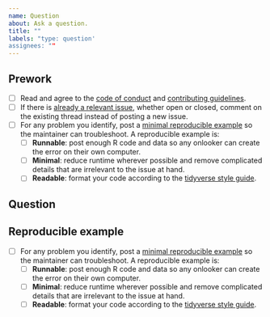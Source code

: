 ```yaml
---
name: Question
about: Ask a question.
title: ""
labels: "type: question'
assignees: ""
---
```


## Prework

* [ ] Read and agree to the [code of conduct](https://github.com/wlandau/jagstargets/blob/main/CODE_OF_CONDUCT.md) and [contributing guidelines](https://github.com/wlandau/jagstargets/blob/main/CONTRIBUTING.md).
* [ ] If there is [already a relevant issue](https://github.com/wlandau/jagstargets/issues), whether open or closed, comment on the existing thread instead of posting a new issue.
* [ ] For any problem you identify, post a [minimal reproducible example](https://www.tidyverse.org/help/) so the maintainer can troubleshoot. A reproducible example is:
    * [ ] **Runnable**: post enough R code and data so any onlooker can create the error on their own computer.
    * [ ] **Minimal**: reduce runtime wherever possible and remove complicated details that are irrelevant to the issue at hand.
    * [ ] **Readable**: format your code according to the [tidyverse style guide](https://style.tidyverse.org/).

## Question

## Reproducible example

* [ ] For any problem you identify, post a [minimal reproducible example](https://www.tidyverse.org/help/) so the maintainer can troubleshoot. A reproducible example is:
    * [ ] **Runnable**: post enough R code and data so any onlooker can create the error on their own computer.
    * [ ] **Minimal**: reduce runtime wherever possible and remove complicated details that are irrelevant to the issue at hand.
    * [ ] **Readable**: format your code according to the [tidyverse style guide](https://style.tidyverse.org/).
